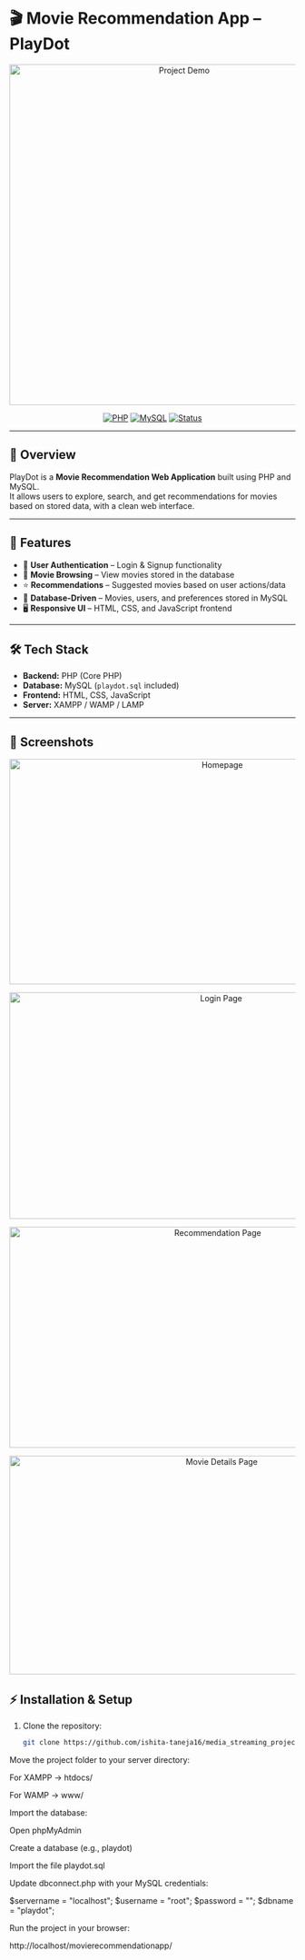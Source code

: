 # 🎬 Movie Recommendation App – PlayDot

<p align="center">
  <img src="screenshot.gif" alt="Project Demo" width="600"/>
</p>

<p align="center">
  <a href="https://www.php.net/"><img src="https://img.shields.io/badge/PHP-7.x-blue?logo=php" alt="PHP"></a>
  <a href="https://www.mysql.com/"><img src="https://img.shields.io/badge/MySQL-Database-orange?logo=mysql" alt="MySQL"></a>
<a href="#"><img src="https://img.shields.io/badge/Status-Completed-brightgreen" alt="Status"></a>
</p>
</p>

---

## 📌 Overview
PlayDot is a **Movie Recommendation Web Application** built using PHP and MySQL.  
It allows users to explore, search, and get recommendations for movies based on stored data, with a clean web interface.

---

## 🚀 Features
- 🔐 **User Authentication** – Login & Signup functionality  
- 🎥 **Movie Browsing** – View movies stored in the database  
- ⭐ **Recommendations** – Suggested movies based on user actions/data  
- 📂 **Database-Driven** – Movies, users, and preferences stored in MySQL  
- 🖥 **Responsive UI** – HTML, CSS, and JavaScript frontend  

---

## 🛠 Tech Stack
- **Backend:** PHP (Core PHP)  
- **Database:** MySQL (`playdot.sql` included)  
- **Frontend:** HTML, CSS, JavaScript  
- **Server:** XAMPP / WAMP / LAMP  

---
## 📸 Screenshots

<p align="center">
  <img src="https://github.com/user-attachments/assets/02d30856-30ef-4683-bdcd-c00416f3cbaa" alt="Homepage" width="734" height="397"/>
</p>

<p align="center">
  <img src="https://github.com/user-attachments/assets/c0ea3e45-967c-4273-9022-780308c68758" alt="Login Page" width="730" height="399"/>
</p>

<p align="center">
  <img src="https://github.com/user-attachments/assets/12e1b2d1-ccd8-4eff-9aad-60529ab23736" alt="Recommendation Page" width="718" height="389"/>
</p>

<p align="center">
  <img src="https://github.com/user-attachments/assets/1bb0cdb1-e94d-45b2-a801-87a19bf47326" alt="Movie Details Page" width="732" height="385"/>
</p>

## ⚡ Installation & Setup

1. Clone the repository:
   ```bash
   git clone https://github.com/ishita-taneja16/media_streaming_project.git

Move the project folder to your server directory:

For XAMPP → htdocs/

For WAMP → www/

Import the database:

Open phpMyAdmin

Create a database (e.g., playdot)

Import the file playdot.sql

Update dbconnect.php with your MySQL credentials:

$servername = "localhost";
$username   = "root";
$password   = "";
$dbname     = "playdot";


Run the project in your browser:

http://localhost/movierecommendationapp/


